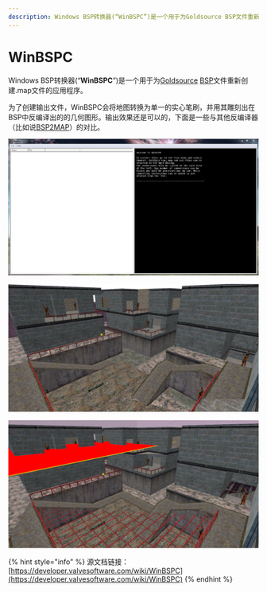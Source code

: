 ```yaml
---
description: Windows BSP转换器(“WinBSPC”)是一个用于为Goldsource BSP文件重新创建.map文件的应用程序。
---
```


# WinBSPC

Windows BSP转换器\(“**WinBSPC**”\)是一个用于为[Goldsource](https://developer.valvesoftware.com/wiki/Goldsource) [BSP](https://developer.valvesoftware.com/wiki/BSP)文件重新创建.map文件的应用程序。

为了创建输出文件，WinBSPC会将地图转换为单一的实心笔刷，并用其雕刻出在BSP中反编译出的的几何图形。输出效果还是可以的，下面是一些与其他反编译器（比如说[BSP2MAP](bsp2map.md)）的对比。

![WinBSPC after opening](../../../../../.gitbook/assets/winbspc.jpg)

![WinBSPC&apos;s &#x5C1D;&#x8BD5;&#x53CD;&#x7F16;&#x8BD1;&#x7684; HL crossfire.](../../../../../.gitbook/assets/crossfire_winbspc.png)

![BSP2MAP&apos;s &#x5C1D;&#x8BD5;&#x53CD;&#x7F16;&#x8BD1;&#x7684; HL crossfire.](../../../../../.gitbook/assets/crossfire_bsp2map.png)

{% hint style="info" %}
源文档链接： [https://developer.valvesoftware.com/wiki/WinBSPC](https://developer.valvesoftware.com/wiki/WinBSPC)
{% endhint %}

